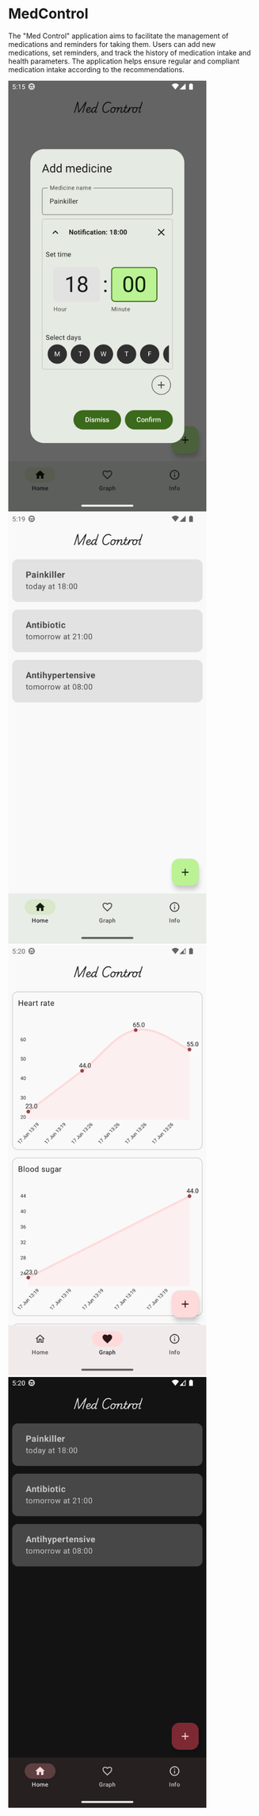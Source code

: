 # MedControl

The "Med Control" application aims to facilitate the management of medications and reminders for taking them. Users can add new medications, set reminders, and track the history of medication intake and health parameters. The application helps ensure regular and compliant medication intake according to the recommendations. 

<img src=https://raw.githubusercontent.com/4DERT/MedControl/main/images/1.png width=400>
<img src=https://raw.githubusercontent.com/4DERT/MedControl/main/images/2.png width=400><br>
<img src=https://raw.githubusercontent.com/4DERT/MedControl/main/images/3.png width=400>
<img src=https://raw.githubusercontent.com/4DERT/MedControl/main/images/4.png width=400><br>
